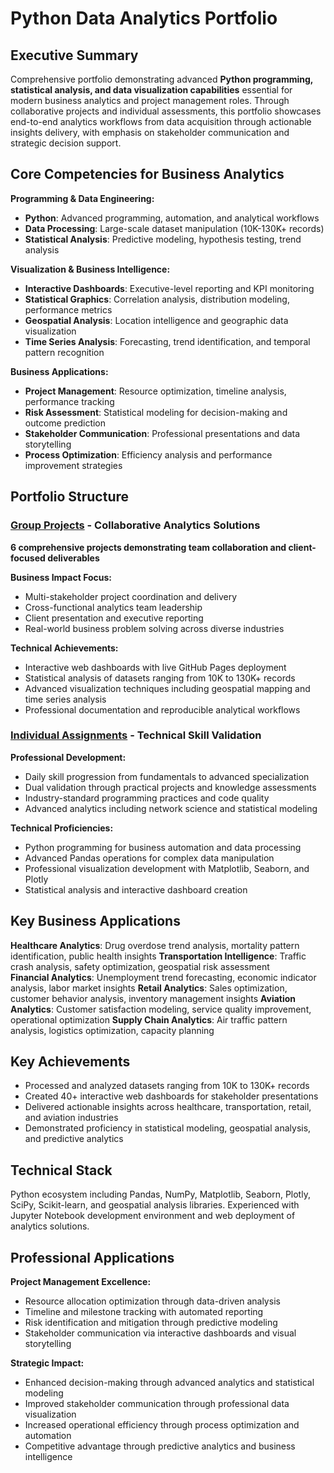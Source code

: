 # Python Data Analytics Portfolio

## Executive Summary

Comprehensive portfolio demonstrating advanced **Python programming, statistical analysis, and data visualization capabilities** essential for modern business analytics and project management roles. Through collaborative projects and individual assessments, this portfolio showcases end-to-end analytics workflows from data acquisition through actionable insights delivery, with emphasis on stakeholder communication and strategic decision support.

## Core Competencies for Business Analytics

**Programming & Data Engineering:**
- **Python**: Advanced programming, automation, and analytical workflows
- **Data Processing**: Large-scale dataset manipulation (10K-130K+ records)
- **Statistical Analysis**: Predictive modeling, hypothesis testing, trend analysis

**Visualization & Business Intelligence:**
- **Interactive Dashboards**: Executive-level reporting and KPI monitoring
- **Statistical Graphics**: Correlation analysis, distribution modeling, performance metrics
- **Geospatial Analysis**: Location intelligence and geographic data visualization
- **Time Series Analysis**: Forecasting, trend identification, and temporal pattern recognition

**Business Applications:**
- **Project Management**: Resource optimization, timeline analysis, performance tracking
- **Risk Assessment**: Statistical modeling for decision-making and outcome prediction
- **Stakeholder Communication**: Professional presentations and data storytelling
- **Process Optimization**: Efficiency analysis and performance improvement strategies

## Portfolio Structure

### [**Group Projects**](group-projects/) - Collaborative Analytics Solutions
**6 comprehensive projects demonstrating team collaboration and client-focused deliverables**

**Business Impact Focus:**
- Multi-stakeholder project coordination and delivery
- Cross-functional analytics team leadership
- Client presentation and executive reporting
- Real-world business problem solving across diverse industries

**Technical Achievements:**
- Interactive web dashboards with live GitHub Pages deployment
- Statistical analysis of datasets ranging from 10K to 130K+ records
- Advanced visualization techniques including geospatial mapping and time series analysis
- Professional documentation and reproducible analytical workflows

### [**Individual Assignments**](individual-assignments/) - Technical Skill Validation

**Professional Development:**
- Daily skill progression from fundamentals to advanced specialization
- Dual validation through practical projects and knowledge assessments
- Industry-standard programming practices and code quality
- Advanced analytics including network science and statistical modeling

**Technical Proficiencies:**
- Python programming for business automation and data processing
- Advanced Pandas operations for complex data manipulation
- Professional visualization development with Matplotlib, Seaborn, and Plotly
- Statistical analysis and interactive dashboard creation

## Key Business Applications

**Healthcare Analytics**: Drug overdose trend analysis, mortality pattern identification, public health insights
**Transportation Intelligence**: Traffic crash analysis, safety optimization, geospatial risk assessment  
**Financial Analytics**: Unemployment trend forecasting, economic indicator analysis, labor market insights
**Retail Analytics**: Sales optimization, customer behavior analysis, inventory management insights
**Aviation Analytics**: Customer satisfaction modeling, service quality improvement, operational optimization
**Supply Chain Analytics**: Air traffic pattern analysis, logistics optimization, capacity planning


## Key Achievements
- Processed and analyzed datasets ranging from 10K to 130K+ records
- Created 40+ interactive web dashboards for stakeholder presentations
- Delivered actionable insights across healthcare, transportation, retail, and aviation industries
- Demonstrated proficiency in statistical modeling, geospatial analysis, and predictive analytics

## Technical Stack
Python ecosystem including Pandas, NumPy, Matplotlib, Seaborn, Plotly, SciPy, Scikit-learn, and geospatial analysis libraries. Experienced with Jupyter Notebook development environment and web deployment of analytics solutions.

## Professional Applications

**Project Management Excellence:**
- Resource allocation optimization through data-driven analysis
- Timeline and milestone tracking with automated reporting
- Risk identification and mitigation through predictive modeling
- Stakeholder communication via interactive dashboards and visual storytelling

**Strategic Impact:**
- Enhanced decision-making through advanced analytics and statistical modeling
- Improved stakeholder communication through professional data visualization
- Increased operational efficiency through process optimization and automation
- Competitive advantage through predictive analytics and business intelligence
